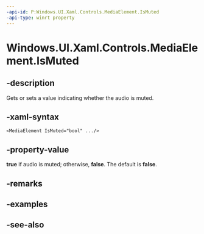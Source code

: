 ```yaml
---
-api-id: P:Windows.UI.Xaml.Controls.MediaElement.IsMuted
-api-type: winrt property
---
```


<!-- Property syntax
public bool IsMuted { get;  set; }
-->

# Windows.UI.Xaml.Controls.MediaElement.IsMuted

## -description
Gets or sets a value indicating whether the audio is muted.


## -xaml-syntax
```xaml
<MediaElement IsMuted="bool" .../>
```


## -property-value
**true** if audio is muted; otherwise, **false**. The default is **false**.

## -remarks

## -examples

## -see-also
